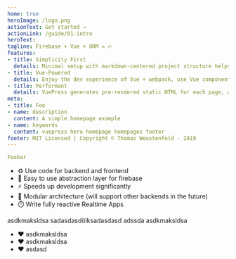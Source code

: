 ```yaml
---
home: true
heroImage: /logo.png
actionText: Get started →
actionLink: /guide/01-intro
heroText:
tagline: Firebase + Vue + ORM = 🔥
features:
- title: Simplicity First
  details: Minimal setup with markdown-centered project structure helps you focus on writing.
- title: Vue-Powered
  details: Enjoy the dev experience of Vue + webpack, use Vue components in markdown, and develop custom themes with Vue.
- title: Performant
  details: VuePress generates pre-rendered static HTML for each page, and runs as an SPA once a page is loaded.
meta:
- title: Foo
- name: description
  content: A simple homepage example
- name: keywords
  content: vuepress hero homepage homepages footer
footer: MIT Licensed | Copyright © Thomas Weustenfeld - 2019
---
```


```yaml
Foobar
```

- :recycle: Use code for backend and frontend
- 🍭 Easy to use abstraction layer for firebase
- ⚡ Speeds up development significantly
- 🔌 Modular architecture (will support other backends in the future)
- ⏱️ Write fully reactive Realtime Apps

asdkmaksldsa
sadasdasdölksadasdasd
adssda
asdkmaksldsa

- ❤️ asdkmaksldsa
- ❤️ asdkmaksldsa
- ❤️ asdasd

